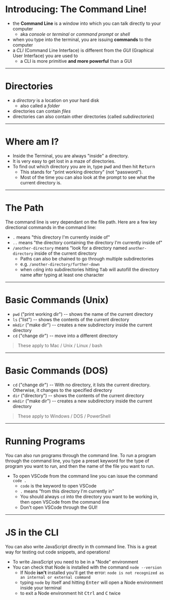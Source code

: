 # Introducing: The Command Line!

* the **Command Line** is a window into which you can talk directly to your computer
  * aka *console* or *terminal* or *command prompt* or *shell*
* when you type into the terminal, you are issuing **commands** to the computer
* a *CLI* (Command Line Interface) is different from the *GUI* (Graphical User Interface) you are used to
  * a CLI is more primitive **and more powerful** than a GUI

---

# Directories

* a *directory* is a location on your hard disk
  * also called a *folder*
* directories can contain *files*
* directories can also contain other directories (called *subdirectories*)

---

# Where am I?

* Inside the Terminal, you are always "inside" a directory.
* It is very easy to get lost in a maze of directories.
* To find out which directory you are in, type <kbd>p</kbd><kbd>w</kbd><kbd>d</kbd> and then hit <kbd>Return</kbd>
  * This stands for "print working directory" (not "password").
  * Most of the time you can also look at the prompt to see what the current directory is.

---

# The Path

The command line is very dependant on the file path. Here are a few key directional commands in the command line:

* `.` means "this directory I'm currently inside of"
* `..` means "the directory containing the directory I'm currently inside of"
* `/another-directory` means "look for a directory named `another-directory` inside of the current directory
  * Paths can also be chained to go through multiple subdirectories
  * e.g. `/another-directory/further-down`
  * when `cd`ing into subdirectories hitting <kbd>Tab</kbd> will autofill the directory name after typing at least one character

---

# Basic Commands (Unix)

* `pwd` ("print working dir") -- shows the name of the current directory
* `ls` ("list") -- shows the contents of the current directory
* `mkdir` ("make dir") -- creates a new subdirectory inside the current directory
* `cd` ("change dir") -- move into a different directory

> These apply to Mac / Unix / Linux / bash

---

# Basic Commands (DOS)

* `cd` ("change dir") -- With no directory, it lists the current directory. Otherwise, it changes to the specified directory
* `dir` ("directory") -- shows the contents of the current directory
* `mkdir` ("make dir") -- creates a new subdirectory inside the current directory

> These apply to Windows / DOS / PowerShell

---

# Running Programs

You can also run programs through the command line. To run a program through the command line, you type a preset keyword for the type of program you want to run, and then the name of the file you want to run.

* To open VSCode from the command line you can issue the command `code .`
  * `code` is the keyword to open VSCode
  * `.` means "from this directory I'm currently in"
  * You should always `cd` into the directory you want to be working in, then open VSCode from the command line
  * Don't open VSCode through the GUI!

---

# JS in the CLI

You can also write JavaScript directly in th command line. This is a great way for testing out code snippets, and operations!

* To write JavaScript you need to be in a "Node" environment
* You can check that Node is installed with the command `node --version`
  * If Node **isn't** installed you'll get the error: `node is not recognized as an internal or external command`
  * typing `node` by itself and hitting <kbd>Enter</kbd> will open a Node environment inside your terminal
  * to exit a Node environment hit <kbd>Ctrl</kbd> and <kbd>C</kbd> twice
